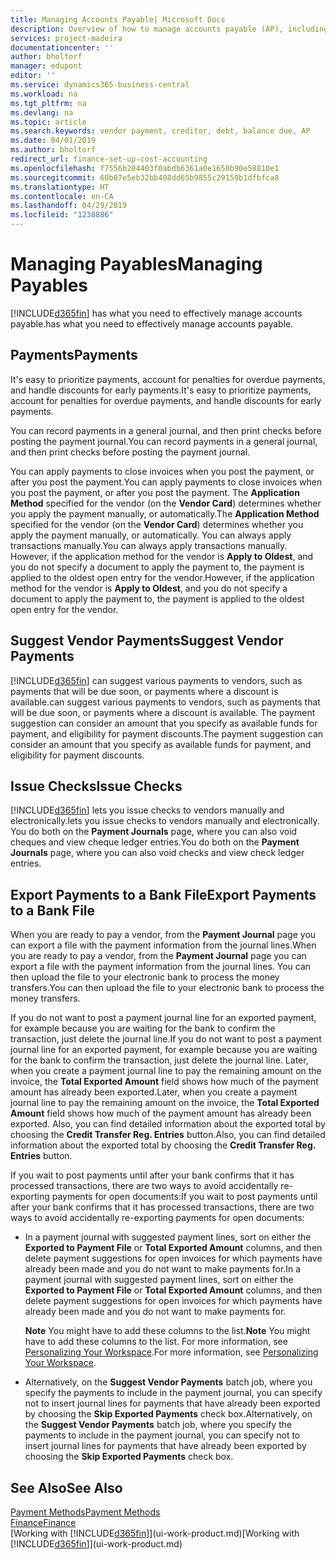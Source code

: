 ```yaml
---
title: Managing Accounts Payable| Microsoft Docs
description: Overview of how to manage accounts payable (AP), including vendor payments, creditors, debt, and balance due.
services: project-madeira
documentationcenter: ''
author: bholtorf
manager: edupont
editor: ''
ms.service: dynamics365-business-central
ms.workload: na
ms.tgt_pltfrm: na
ms.devlang: na
ms.topic: article
ms.search.keywords: vendor payment, creditor, debt, balance due, AP
ms.date: 04/01/2019
ms.author: bholtorf
redirect_url: finance-set-up-cost-accounting
ms.openlocfilehash: f7556b204403f0abdb6361a0e1650b90e58810e1
ms.sourcegitcommit: 60b87e5eb32bb408dd65b9855c29159b1dfbfca8
ms.translationtype: HT
ms.contentlocale: en-CA
ms.lasthandoff: 04/29/2019
ms.locfileid: "1238886"
---
```

# <a name="managing-payables"></a><span data-ttu-id="9ea78-103">Managing Payables</span><span class="sxs-lookup"><span data-stu-id="9ea78-103">Managing Payables</span></span>
[!INCLUDE[d365fin](includes/d365fin_md.md)] <span data-ttu-id="9ea78-104">has what you need to effectively manage accounts payable.</span><span class="sxs-lookup"><span data-stu-id="9ea78-104">has what you need to effectively manage accounts payable.</span></span>  

## <a name="payments"></a><span data-ttu-id="9ea78-105">Payments</span><span class="sxs-lookup"><span data-stu-id="9ea78-105">Payments</span></span>
<span data-ttu-id="9ea78-106">It's easy to prioritize payments, account for penalties for overdue payments, and handle discounts for early payments.</span><span class="sxs-lookup"><span data-stu-id="9ea78-106">It's easy to prioritize payments, account for penalties for overdue payments, and handle discounts for early payments.</span></span>

<span data-ttu-id="9ea78-107">You can record payments in a general journal, and then print checks before posting the payment journal.</span><span class="sxs-lookup"><span data-stu-id="9ea78-107">You can record payments in a general journal, and then print checks before posting the payment journal.</span></span>

<span data-ttu-id="9ea78-108">You can apply payments to close invoices when you post the payment, or after you post the payment.</span><span class="sxs-lookup"><span data-stu-id="9ea78-108">You can apply payments to close invoices when you post the payment, or after you post the payment.</span></span> <span data-ttu-id="9ea78-109">The **Application Method** specified for the vendor (on the **Vendor Card**) determines whether you apply the payment manually, or automatically.</span><span class="sxs-lookup"><span data-stu-id="9ea78-109">The **Application Method** specified for the vendor (on the **Vendor Card**) determines whether you apply the payment manually, or automatically.</span></span> <span data-ttu-id="9ea78-110">You can always apply transactions manually.</span><span class="sxs-lookup"><span data-stu-id="9ea78-110">You can always apply transactions manually.</span></span> <span data-ttu-id="9ea78-111">However, if the application method for the vendor is **Apply to Oldest**, and you do not specify a document to apply the payment to, the payment is applied to the oldest open entry for the vendor.</span><span class="sxs-lookup"><span data-stu-id="9ea78-111">However, if the application method for the vendor is **Apply to Oldest**, and you do not specify a document to apply the payment to, the payment is applied to the oldest open entry for the vendor.</span></span>

## <a name="suggest-vendor-payments"></a><span data-ttu-id="9ea78-112">Suggest Vendor Payments</span><span class="sxs-lookup"><span data-stu-id="9ea78-112">Suggest Vendor Payments</span></span>
[!INCLUDE[d365fin](includes/d365fin_md.md)] <span data-ttu-id="9ea78-113">can suggest various payments to vendors, such as payments that will be due soon, or payments where a discount is available.</span><span class="sxs-lookup"><span data-stu-id="9ea78-113">can suggest various payments to vendors, such as payments that will be due soon, or payments where a discount is available.</span></span> <span data-ttu-id="9ea78-114">The payment suggestion can consider an amount that you specify as available funds for payment, and eligibility for payment discounts.</span><span class="sxs-lookup"><span data-stu-id="9ea78-114">The payment suggestion can consider an amount that you specify as available funds for payment, and eligibility for payment discounts.</span></span>

## <a name="issue-checks"></a><span data-ttu-id="9ea78-115">Issue Checks</span><span class="sxs-lookup"><span data-stu-id="9ea78-115">Issue Checks</span></span>
[!INCLUDE[d365fin](includes/d365fin_md.md)] <span data-ttu-id="9ea78-116">lets you issue checks to vendors manually and electronically.</span><span class="sxs-lookup"><span data-stu-id="9ea78-116">lets you issue checks to vendors manually and electronically.</span></span> <span data-ttu-id="9ea78-117">You do both on the **Payment Journals** page, where you can also void cheques and view cheque ledger entries.</span><span class="sxs-lookup"><span data-stu-id="9ea78-117">You do both on the **Payment Journals** page, where you can also void checks and view check ledger entries.</span></span>

## <a name="export-payments-to-a-bank-file"></a><span data-ttu-id="9ea78-118">Export Payments to a Bank File</span><span class="sxs-lookup"><span data-stu-id="9ea78-118">Export Payments to a Bank File</span></span>
<span data-ttu-id="9ea78-119">When you are ready to pay a vendor, from the **Payment Journal** page you can export a file with the payment information from the journal lines.</span><span class="sxs-lookup"><span data-stu-id="9ea78-119">When you are ready to pay a vendor, from the **Payment Journal** page you can export a file with the payment information from the journal lines.</span></span> <span data-ttu-id="9ea78-120">You can then upload the file to your electronic bank to process the money transfers.</span><span class="sxs-lookup"><span data-stu-id="9ea78-120">You can then upload the file to your electronic bank to process the money transfers.</span></span>

<span data-ttu-id="9ea78-121">If you do not want to post a payment journal line for an exported payment, for example because you are waiting for the bank to confirm the transaction, just delete the journal line.</span><span class="sxs-lookup"><span data-stu-id="9ea78-121">If you do not want to post a payment journal line for an exported payment, for example because you are waiting for the bank to confirm the transaction, just delete the journal line.</span></span> <span data-ttu-id="9ea78-122">Later, when you create a payment journal line to pay the remaining amount on the invoice, the **Total Exported Amount** field shows how much of the payment amount has already been exported.</span><span class="sxs-lookup"><span data-stu-id="9ea78-122">Later, when you create a payment journal line to pay the remaining amount on the invoice, the **Total Exported Amount** field shows how much of the payment amount has already been exported.</span></span> <span data-ttu-id="9ea78-123">Also, you can find detailed information about the exported total by choosing the **Credit Transfer Reg. Entries** button.</span><span class="sxs-lookup"><span data-stu-id="9ea78-123">Also, you can find detailed information about the exported total by choosing the **Credit Transfer Reg. Entries** button.</span></span>

<span data-ttu-id="9ea78-124">If you wait to post payments until after your bank confirms that it has processed transactions, there are two ways to avoid accidentally re-exporting payments for open documents:</span><span class="sxs-lookup"><span data-stu-id="9ea78-124">If you wait to post payments until after your bank confirms that it has processed transactions, there are two ways to avoid accidentally re-exporting payments for open documents:</span></span>  

* <span data-ttu-id="9ea78-125">In a payment journal with suggested payment lines, sort on either the **Exported to Payment File** or **Total Exported Amount** columns, and then delete payment suggestions for open invoices for which payments have already been made and you do not want to make payments for.</span><span class="sxs-lookup"><span data-stu-id="9ea78-125">In a payment journal with suggested payment lines, sort on either the **Exported to Payment File** or **Total Exported Amount** columns, and then delete payment suggestions for open invoices for which payments have already been made and you do not want to make payments for.</span></span>

    <span data-ttu-id="9ea78-126">**Note** You might have to add these columns to the list.</span><span class="sxs-lookup"><span data-stu-id="9ea78-126">**Note** You might have to add these columns to the list.</span></span> <span data-ttu-id="9ea78-127">For more information, see [Personalizing Your Workspace](ui-personalization-user.md).</span><span class="sxs-lookup"><span data-stu-id="9ea78-127">For more information, see [Personalizing Your Workspace](ui-personalization-user.md).</span></span>  
* <span data-ttu-id="9ea78-128">Alternatively, on the **Suggest Vendor Payments** batch job, where you specify the payments to include in the payment journal, you can specify not to insert journal lines for payments that have already been exported by choosing the **Skip Exported Payments** check box.</span><span class="sxs-lookup"><span data-stu-id="9ea78-128">Alternatively, on the **Suggest Vendor Payments** batch job, where you specify the payments to include in the payment journal, you can specify not to insert journal lines for payments that have already been exported by choosing the **Skip Exported Payments** check box.</span></span>

## <a name="see-also"></a><span data-ttu-id="9ea78-129">See Also</span><span class="sxs-lookup"><span data-stu-id="9ea78-129">See Also</span></span>
[<span data-ttu-id="9ea78-130">Payment Methods</span><span class="sxs-lookup"><span data-stu-id="9ea78-130">Payment Methods</span></span>](finance-payment-methods.md)  
[<span data-ttu-id="9ea78-131">Finance</span><span class="sxs-lookup"><span data-stu-id="9ea78-131">Finance</span></span>](finance.md)  
<span data-ttu-id="9ea78-132">[Working with [!INCLUDE[d365fin](includes/d365fin_md.md)]](ui-work-product.md)</span><span class="sxs-lookup"><span data-stu-id="9ea78-132">[Working with [!INCLUDE[d365fin](includes/d365fin_md.md)]](ui-work-product.md)</span></span>
